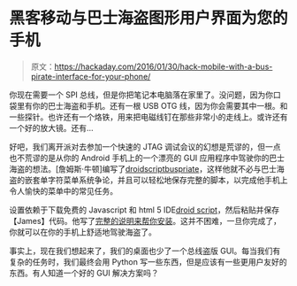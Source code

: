 # 黑客移动与巴士海盗图形用户界面为您的手机

> 原文：<https://hackaday.com/2016/01/30/hack-mobile-with-a-bus-pirate-interface-for-your-phone/>

你现在需要一个 SPI 总线，但是你把笔记本电脑落在家里了。没问题，因为你口袋里有你的巴士海盗和手机。还有一根 USB OTG 线，因为你会需要其中一根。和一些探针。也许还有一个烙铁，用来把电磁线钉在那些非常小的走线上。或许还有一个好的放大镜。还有…

好吧，我们离开派对去参加一个快速的 JTAG 调试会议的幻想是荒谬的，但一点也不荒谬的是从你的 Android 手机上的一个漂亮的 GUI 应用程序中驾驶你的巴士海盗的想法。[詹姆斯·牛顿]编写了[droidscriptbuspriate](https://github.com/JamesNewton/DroidScriptBusPirate)，这样他就不必与巴士海盗的嵌套单字符菜单系统争论，并且可以轻松地保存完整的脚本，以完成他手机上令人愉快的菜单中的常见任务。

设置依赖于下载免费的 Javascript 和 html 5 IDE[droid script](http://droidscript.org/)，然后粘贴并保存【James】代码。他写了[完整的说明来帮你安装](http://techref.massmind.org/techref/language/DroidScript/BusPirate/index.htm)。这并不困难，一旦你完成了，你就可以在你的手机上舒适地驾驶海盗了。

事实上，现在我们想起来了，我们的桌面也少了一个总线盗版 GUI。每当我们有复杂的任务时，我们最终会用 Python 写一些东西，但是应该有一些更用户友好的东西。有人知道一个好的 GUI 解决方案吗？